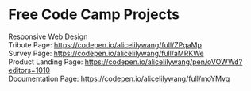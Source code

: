 # Free Code Camp Projects

Responsive Web Design <br>
    Tribute Page: https://codepen.io/alicelilywang/full/ZPqaMp <br>
    Survey Page: https://codepen.io/alicelilywang/full/aMRKWe<br>
    Product Landing Page: https://codepen.io/alicelilywang/pen/oVOWWd?editors=1010<br>
    Documentation Page: https://codepen.io/alicelilywang/full/moYMvq

